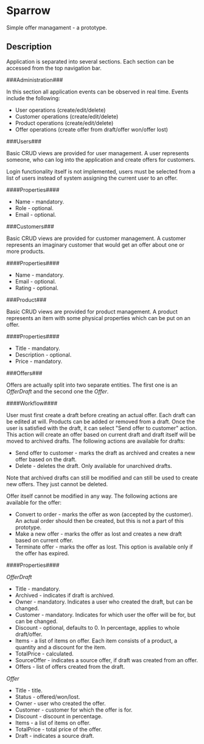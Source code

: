Sparrow
=======

Simple offer managament - a prototype.

Description
-----------

Application is separated into several sections. Each section can be accessed from the top navigation bar.

###Administration###

In this section all application events can be observed in real time. Events include the following:

* User operations (create/edit/delete)
* Customer operations (create/edit/delete)
* Product operations (create/edit/delete)
* Offer operations (create offer from draft/offer won/offer lost)

###Users###

Basic CRUD views are provided for user management. A user represents someone, who can log into the application and
create offers for customers.

Login functionality itself is not implemented, users must be selected from a list of users instead of system assigning
the current user to an offer.

####Properties####

* Name - mandatory.
* Role - optional.
* Email - optional.

###Customers###

Basic CRUD views are provided for customer management. A customer represents an imaginary customer that would get 
an offer about one or more products.

####Properties####

* Name - mandatory.
* Email - optional.
* Rating - optional.

###Product###

Basic CRUD views are provided for product management. A product represents an item with some physical properties which 
can be put on an offer.

####Properties####

* Title - mandatory.
* Description - optional.
* Price - mandatory.

###Offers###

Offers are actually split into two separate entities. The first one is an *OfferDraft* and the second one the *Offer*.

####Workflow####

User must first create a draft before creating an actual offer. Each draft can be edited at will. Products can be added
or removed from a draft. Once the user is satisfied with the draft, it can select "Send offer to customer" action. This
action will create an offer based on current draft and draft itself will be moved to archived drafts. The following actions
are available for drafts:

* Send offer to customer - marks the draft as archived and creates a new offer based on the draft.
* Delete - deletes the draft. Only available for unarchived drafts.

Note that archived drafts can still be modified and can still be used to create new offers. They just cannot be deleted.

Offer itself cannot be modified in any way. The following actions are available for the offer:

* Convert to order - marks the offer as won (accepted by the customer). An actual order should then be created, but
  this is not a part of this prototype.
* Make a new offer - marks the offer as lost and creates a new draft based on current offer.
* Terminate offer - marks the offer as lost. This option is available only if the offer has expired.

####Properties####

*OfferDraft*

* Title - mandatory.
* Archived - indicates if draft is archived.
* Owner - mandatory. Indicates a user who created the draft, but can be changed.
* Customer - mandatory. Indicates for which user the offer will be for, but can be changed.
* Discount - optional, defaults to 0. In percentage, applies to whole draft/offer.
* Items - a list of items on offer. Each item consists of a product, a quantity and a discount for the item.
* TotalPrice - calculated.
* SourceOffer - indicates a source offer, if draft was created from an offer.
* Offers - list of offers created from the draft.

*Offer*

* Title - title.
* Status - offered/won/lost.
* Owner - user who created the offer.
* Customer - customer for which the offer is for.
* Discount - discount in percentage.
* Items - a list of items on offer.
* TotalPrice - total price of the offer.
* Draft - indicates a source draft.